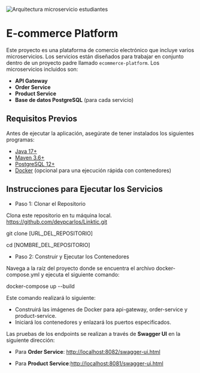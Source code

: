 


![Arquitectura microservicio estudiantes](https://github.com/user-attachments/assets/2a5cc1b2-898b-4cf0-b657-40048c3e414a)

# E-commerce Platform

Este proyecto es una plataforma de comercio electrónico que incluye varios microservicios. Los servicios están diseñados para trabajar en conjunto dentro de un proyecto padre llamado `ecommerce-platform`. Los microservicios incluidos son:

- **API Gateway**
- **Order Service**
- **Product Service**
- **Base de datos PostgreSQL** (para cada servicio)

## Requisitos Previos

Antes de ejecutar la aplicación, asegúrate de tener instalados los siguientes programas:

- [Java 17+](https://www.oracle.com/java/technologies/javase-jdk17-downloads.html)
- [Maven 3.6+](https://maven.apache.org/install.html)
- [PostgreSQL 12+](https://www.postgresql.org/download/)
- [Docker](https://www.docker.com/get-started) (opcional para una ejecución rápida con contenedores)

## Instrucciones para Ejecutar los Servicios
- Paso 1: Clonar el Repositorio 

Clona este repositorio en tu máquina local.
https://github.com/devpcarlos/Linktic.git

git clone [URL_DEL_REPOSITORIO]

cd [NOMBRE_DEL_REPOSITORIO]

- Paso 2: Construir y Ejecutar los Contenedores

Navega a la raíz del proyecto donde se encuentra el archivo docker-compose.yml y ejecuta el siguiente comando:

docker-compose up --build

Este comando realizará lo siguiente:

- Construirá las imágenes de Docker para api-gateway, order-service y product-service.
- Iniciará los contenedores y enlazará los puertos especificados.

Las pruebas de los endpoints se realizan a través de **Swagger UI** en la siguiente dirección:  
- Para **Order Service**: [http://localhost:8082/swagger-ui.html](http://localhost:8082/swagger-ui.html)

- Para **Product Service**:[http://localhost:8081/swagger-ui.html](http://localhost:8081/swagger-ui.html)
